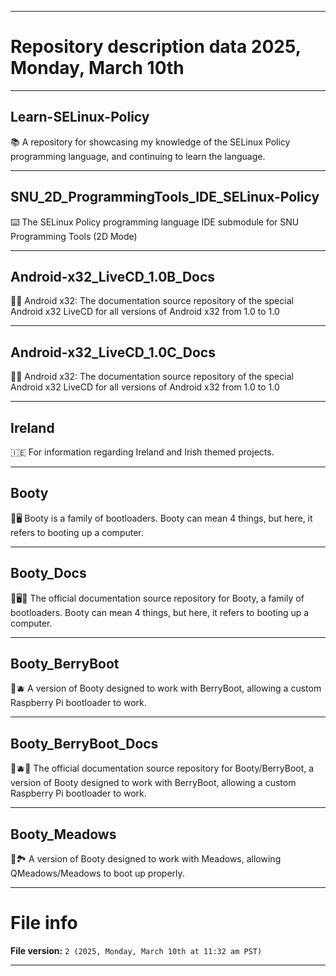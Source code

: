 
***

# Repository description data 2025, Monday, March 10th

---

## Learn-SELinux-Policy

📚️ A repository for showcasing my knowledge of the SELinux Policy programming language, and continuing to learn the language. 

---

## SNU_2D_ProgrammingTools_IDE_SELinux-Policy

⌨️ The SELinux Policy programming language IDE submodule for SNU Programming Tools (2D Mode)

---

## Android-x32_LiveCD_1.0B_Docs

🤖️📖️ Android x32: The documentation source repository of the special Android x32 LiveCD for all versions of Android x32 from 1.0 to 1.0

---

## Android-x32_LiveCD_1.0C_Docs

🤖️📖️ Android x32: The documentation source repository of the special Android x32 LiveCD for all versions of Android x32 from 1.0 to 1.0

---

## Ireland

🇮🇪️ For information regarding Ireland and Irish themed projects.

---

## Booty

🥾️🖥️ Booty is a family of bootloaders. Booty can mean 4 things, but here, it refers to booting up a computer.

---

## Booty_Docs

🥾️🖥️📖️ The official documentation source repository for Booty, a family of bootloaders. Booty can mean 4 things, but here, it refers to booting up a computer.

---

## Booty_BerryBoot

🥾️🫐️ A version of Booty designed to work with BerryBoot, allowing a custom Raspberry Pi bootloader to work.

---

## Booty_BerryBoot_Docs

🥾️🫐️📖️ The official documentation source repository for Booty/BerryBoot, a version of Booty designed to work with BerryBoot, allowing a custom Raspberry Pi bootloader to work.

---

## Booty_Meadows

🥾️🏞️ A version of Booty designed to work with Meadows, allowing QMeadows/Meadows to boot up properly.

***

# File info

**File version:** `2 (2025, Monday, March 10th at 11:32 am PST)`

***

